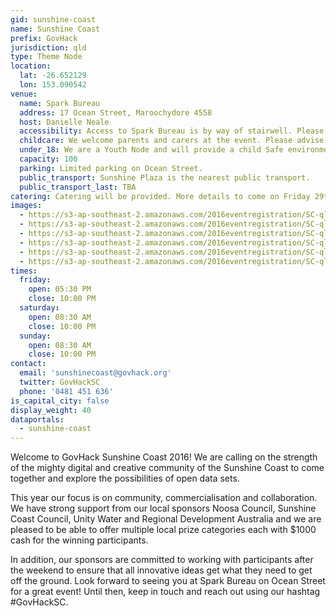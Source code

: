 ```yaml
---
gid: sunshine-coast
name: Sunshine Coast
prefix: GovHack
jurisdiction: qld
type: Theme Node
location:
  lat: -26.652129
  lon: 153.090542
venue:
  name: Spark Bureau
  address: 17 Ocean Street, Maroochydore 4558
  host: Danielle Neale
  accessibility: Access to Spark Bureau is by way of stairwell. Please advise us of your needs and we will accommodate you.
  childcare: We welcome parents and carers at the event. Please advise us of your needs and we will accommodate you.
  under_18: We are a Youth Node and will provide a child Safe environment. Guardians must ensure safety to and from events.
  capacity: 100
  parking: Limited parking on Ocean Street.
  public_transport: Sunshine Plaza is the nearest public transport.
  public_transport_last: TBA
catering: Catering will be provided. More details to come on Friday 29th July. Please advise us if you have any special dietary requirements.
images:
  - https://s3-ap-southeast-2.amazonaws.com/2016eventregistration/SC-qld/qld-sc+(1).jpg
  - https://s3-ap-southeast-2.amazonaws.com/2016eventregistration/SC-qld/qld-sc+(2).jpg
  - https://s3-ap-southeast-2.amazonaws.com/2016eventregistration/SC-qld/qld-sc+(3).jpg
  - https://s3-ap-southeast-2.amazonaws.com/2016eventregistration/SC-qld/qld-sc+(4).JPG
  - https://s3-ap-southeast-2.amazonaws.com/2016eventregistration/SC-qld/qld-sc+(5).jpg
  - https://s3-ap-southeast-2.amazonaws.com/2016eventregistration/SC-qld/qld-sc+(6).jpg
times:
  friday:
    open: 05:30 PM
    close: 10:00 PM
  saturday:
    open: 08:30 AM
    close: 10:00 PM
  sunday:
    open: 08:30 AM
    close: 10:00 PM
contact:
  email: 'sunshinecoast@govhack.org'
  twitter: GovHackSC
  phone: '0481 451 636'
is_capital_city: false
display_weight: 40
dataportals:
  - sunshine-coast
---
```


Welcome to GovHack Sunshine Coast 2016! We are calling on the strength of the mighty digital and creative community of the Sunshine Coast to come together and explore the possibilities of open data sets. 

This year our focus is on community, commercialisation and collaboration. We have strong support from our local sponsors Noosa Council, Sunshine Coast Council, Unity Water and Regional Development Australia and we are pleased to be able to offer multiple local prize categories each with $1000 cash for the winning participants.

In addition, our sponsors are committed to working with participants after the weekend to ensure that all innovative ideas get what they need to get off the ground. Look forward to seeing you at Spark Bureau on Ocean Street for a great event! Until then, keep in touch and reach out using our hashtag #GovHackSC.